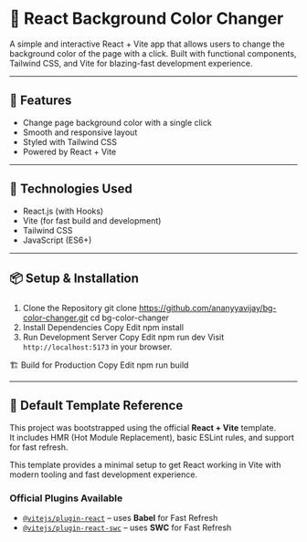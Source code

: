 # 🎨 React Background Color Changer

A simple and interactive React + Vite app that allows users to change the background color of the page with a click. Built with functional components, Tailwind CSS, and Vite for blazing-fast development experience.

---

## 🚀 Features

- Change page background color with a single click
- Smooth and responsive layout
- Styled with Tailwind CSS
- Powered by React + Vite

---

## 🧰 Technologies Used

- React.js (with Hooks)
- Vite (for fast build and development)
- Tailwind CSS
- JavaScript (ES6+)

---
## 📦 Setup & Installation

### 
1. Clone the Repository
git clone https://github.com/ananyyavijay/bg-color-changer.git
cd bg-color-changer
2. Install Dependencies
Copy
Edit
npm install
3. Run Development Server
Copy
Edit
npm run dev
Visit `http://localhost:5173` in your browser.

🏗️ Build for Production
Copy
Edit
npm run build

---

## 📄 Default Template Reference

This project was bootstrapped using the official **React + Vite** template.  
It includes HMR (Hot Module Replacement), basic ESLint rules, and support for fast refresh.

This template provides a minimal setup to get React working in Vite with modern tooling and fast development experience.

### Official Plugins Available

- [`@vitejs/plugin-react`](https://github.com/vitejs/vite-plugin-react) – uses **Babel** for Fast Refresh  
- [`@vitejs/plugin-react-swc`](https://github.com/vitejs/vite-plugin-react-swc) – uses **SWC** for Fast Refresh

